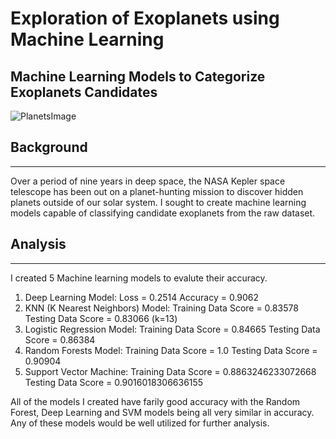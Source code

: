 # Exploration of Exoplanets using Machine Learning
## Machine Learning Models to Categorize Exoplanets Candidates

![PlanetsImage](https://physicsworld.com/wp-content/uploads/2018/02/2018-02-13-trappist.jpg)

## Background
---
Over a period of nine years in deep space, the NASA Kepler space telescope has been out on a planet-hunting mission to discover hidden planets outside of our solar system. I sought to create machine learning models capable of classifying candidate exoplanets from the raw dataset.

## Analysis
---
I created 5 Machine learning models to evalute their accuracy. 

1. Deep Learning Model: Loss = 0.2514 Accuracy = 0.9062
2. KNN (K Nearest Neighbors) Model: Training Data Score = 0.83578 Testing Data Score = 0.83066 (k=13)
3. Logistic Regression Model: Training Data Score = 0.84665 Testing Data Score = 0.86384
4. Random Forests Model: Training Data Score = 1.0 Testing Data Score = 0.90904
5. Support Vector Machine: Training Data Score = 0.8863246233072668 Testing Data Score = 0.9016018306636155

All of the models I created have farily good accuracy with the Random Forest, Deep Learning and SVM models being all very similar in accuracy. Any of these models would be well utilized for further analysis. 
